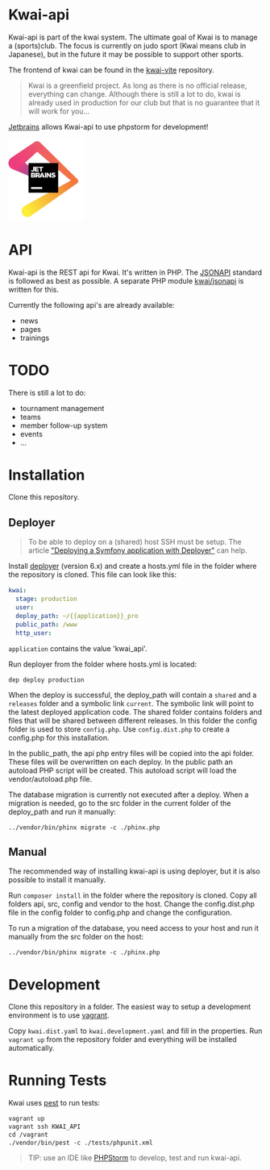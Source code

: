 Kwai-api
========

Kwai-api is part of the kwai system. The ultimate goal of Kwai is to manage a 
(sports)club. The focus is currently on judo sport (Kwai means club in 
Japanese), but in the future it may be possible to support other sports.

The frontend of kwai can be found in the
[kwai-vite](https://github.com/fbraem/kwai-vite) repository.

> Kwai is a greenfield project. As long as there is no official release,
> everything can change. Although there is still a lot to do, kwai is already
> used in production for our club but that is no guarantee that it will work 
> for you...

[Jetbrains](https://www.jetbrains.com/?from=kwai-api) allows Kwai-api to use
phpstorm for development!

<img alt="jetbrains" src="jetbrains.png" width="150px" />

API
===
Kwai-api is the REST api for Kwai. It's written in PHP.
The [JSONAPI](http://jsonapi.org) standard is followed as best as 
possible. A separate PHP module [kwai/jsonapi](https://github.com/fbraem/kwai-jsonapi)
is written for this.

Currently the following api's are already available:

- news
- pages
- trainings

TODO
====

There is still a lot to do:

- tournament management
- teams
- member follow-up system
- events
- ...

Installation
============
Clone this repository.

Deployer
--------

> To be able to deploy on a (shared) host SSH must be setup. The article
> ["Deploying a Symfony application with Deployer"](https://dev.to/andersbjorkland/deploying-a-symfony-application-with-deployer-afe)
> can help.

Install [deployer](https://deployer.org/) (version 6.x)
and create a hosts.yml file in the folder where the repository is cloned.
This file can look like this:

````yaml
kwai:
  stage: production
  user: 
  deploy_path: ~/{{application}}_pro
  public_path: /www
  http_user: 
````

`application` contains the value 'kwai_api'.

Run deployer from the folder where hosts.yml is located:

````shell
dep deploy production
````

When the deploy is successful, the deploy_path will contain a `shared` and a
`releases` folder and a symbolic link `current`. The symbolic link will point
to the latest deployed application code. The shared folder contains folders
and files that will be shared between different releases. In this folder the 
config folder is used to store `config.php`. Use `config.dist.php` to create
a config.php for this installation.

In the public_path, the api php entry files will be copied into the api folder.
These files will be overwritten on each deploy. In the public path an autoload
PHP script will be created. This autoload script will load the
vendor/autoload.php file.

The database migration is currently not executed after a deploy. When a 
migration is needed, go to the src folder in the current folder of the 
deploy_path and run it manually:

````shell
../vendor/bin/phinx migrate -c ./phinx.php
````

Manual
------
The recommended way of installing kwai-api is using deployer, but it is also
possible to install it manually.

Run `composer install` in the folder where the repository is cloned. Copy all 
folders api, src, config and vendor to the host. Change the config.dist.php
file in the config folder to config.php and change the configuration.

To run a migration of the database, you need access to your host and run it
manually from the src folder on the host:

````shell
../vendor/bin/phinx migrate -c ./phinx.php
````

Development
============

Clone this repository in a folder. The easiest way to setup a development
environment is to use [vagrant](https://www.vagrantup.com/). 

Copy `kwai.dist.yaml` to `kwai.development.yaml` and fill in the properties.
Run `vagrant up` from the repository folder and everything will be 
installed automatically.

Running Tests
=============

Kwai uses [pest](https://pestphp.com/) to run tests:

    vagrant up
    vagrant ssh KWAI_API
    cd /vagrant
    ./vendor/bin/pest -c ./tests/phpunit.xml

> TIP: use an IDE like [PHPStorm](https://www.jetbrains.com/phpstorm/?from=kwai-api) 
> to develop, test and run kwai-api.
